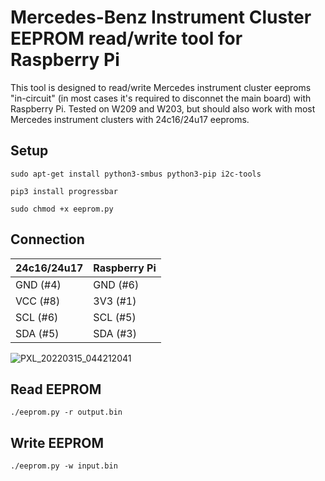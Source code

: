 # Mercedes-Benz Instrument Cluster EEPROM read/write tool for Raspberry Pi
This tool is designed to read/write Mercedes instrument cluster eeproms "in-circuit" (in most cases it's required to disconnet the main board) with Raspberry Pi.
Tested on W209 and W203, but should also work with most Mercedes instrument clusters with 24c16/24u17 eeproms.


## Setup
```console
sudo apt-get install python3-smbus python3-pip i2c-tools
```
```console
pip3 install progressbar
```
```console
sudo chmod +x eeprom.py
```

## Connection
| 24c16/24u17   | Raspberry Pi |
| ------------- | ------------ |
| GND (#4)      | GND (#6)     |
| VCC (#8)      | 3V3 (#1)     |
| SCL (#6)      | SCL (#5)     |
| SDA (#5)      | SDA (#3)     |

![PXL_20220315_044212041](https://user-images.githubusercontent.com/7697859/158518567-923fd7b8-71a3-4009-978f-6a09aadaf5f4.jpg)

## Read EEPROM
```console
./eeprom.py -r output.bin
```

## Write EEPROM
```console
./eeprom.py -w input.bin
```

